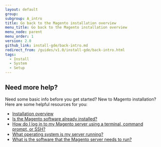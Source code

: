 ```yaml
---
layout: default
group:
subgroup: A_intro
title: Go back to the Magento installation overview
menu_title: Go back to the Magento installation overview
menu_node: parent
menu_order: 1
version: 2.0
github_link: install-gde/back-intro.md
redirect_from: /guides/v1.0/install-gde/back-intro.html
tags:
  - Install
  - System
  - Setup
---
```


## Need more help?

Need some basic info before you get started? New to Magento installation? Here are some helpful resources for you:

*	<a href="{{page.baseurl}}install-gde/bk-install-guide.html">Installation overview</a>
*	<a href="{{page.baseurl}}install-gde/basics/basics_magento-installed.html">Is the Magento software already installed?</a>
*	<a href="{{page.baseurl}}install-gde/basics/basics_login.html">How do I log in to my Magento server using a terminal, command prompt, or SSH?</a>
*	<a href="{{page.baseurl}}install-gde/basics/basics_os-version.html">What operating system is my server running?</a>
*	<a href="{{page.baseurl}}install-gde/basics/basics_software.html">What is the software that the Magento server needs to run?</a>

